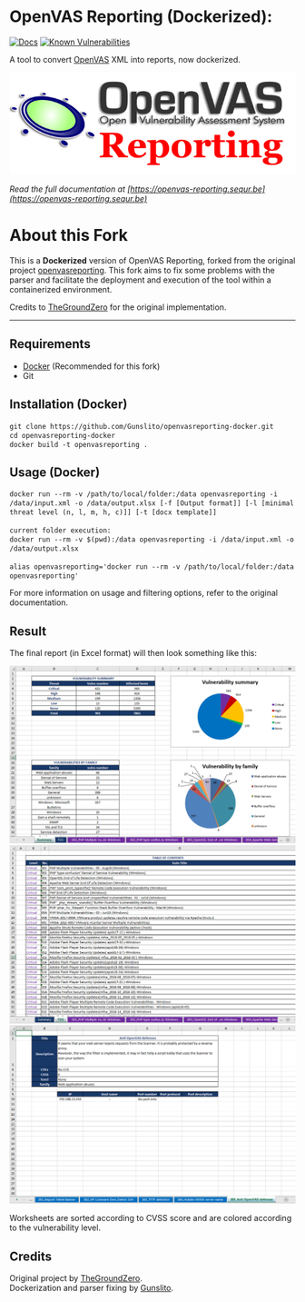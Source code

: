 # OpenVAS Reporting (Dockerized):  


[![Docs](https://readthedocs.org/projects/openvas-reporting/badge/?version=latest&style=flat)](https://openvas-reporting.sequr.be)
[![Known Vulnerabilities](https://snyk.io/test/github/Gunslito/openvasreporting-docker/badge.svg?targetFile=requirements.txt)](https://snyk.io/test/github/Gunslito/openvasreporting-docker?targetFile=requirements.txt)

A tool to convert [OpenVAS](http://www.openvas.org/) XML into reports, now dockerized.

![Report example screenshot](src/docs/_static/img/OpenVASreporting.png?raw=true)

*Read the full documentation at [https://openvas-reporting.sequr.be](https://openvas-reporting.sequr.be)*

# About this Fork

This is a **Dockerized** version of OpenVAS Reporting, forked from the original project [openvasreporting](https://github.com/TheGroundZero/openvasreporting). This fork aims to fix some problems with the parser and facilitate the deployment and execution of the tool within a containerized environment.

Credits to [TheGroundZero](https://github.com/TheGroundZero) for the original implementation.

---

## Requirements

 - [Docker](https://www.docker.com/) (Recommended for this fork)
 - Git

## Installation (Docker)

    git clone https://github.com/Gunslito/openvasreporting-docker.git
    cd openvasreporting-docker
    docker build -t openvasreporting .

## Usage (Docker)

    docker run --rm -v /path/to/local/folder:/data openvasreporting -i /data/input.xml -o /data/output.xlsx [-f [Output format]] [-l [minimal threat level (n, l, m, h, c)]] [-t [docx template]]

    current folder execution:
    docker run --rm -v $(pwd):/data openvasreporting -i /data/input.xml -o /data/output.xlsx

    alias openvasreporting='docker run --rm -v /path/to/local/folder:/data openvasreporting'

For more information on usage and filtering options, refer to the original documentation.

## Result

The final report (in Excel format) will then look something like this:

![Report example screenshot - Summary](src/docs/_static/img/screenshot-report.png?raw=true)
![Report example screenshot - ToC](src/docs/_static/img/screenshot-report1.png?raw=true)
![Report example screenshot - Vuln desc](src/docs/_static/img/screenshot-report2.png?raw=true)

Worksheets are sorted according to CVSS score and are colored according to the vulnerability level.

## Credits

Original project by [TheGroundZero](https://github.com/TheGroundZero/openvasreporting).  
Dockerization and parser fixing by [Gunslito](https://github.com/Gunslito).